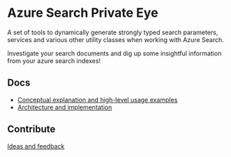 # Azure Search Private Eye
A set of tools to dynamically generate strongly typed search parameters, services and various other utility classes when working with Azure Search.

Investigate your search documents and dig up some insightful information from your azure search indexes!

## Docs
- [Conceptual explanation and high-level usage examples](doc/CONCEPT.md)
- [Architecture and implementation](doc/IMPLEMENTATION.md)

## Contribute
[Ideas and feedback](https://github.com/marengohue/private-eye/issues/new)
